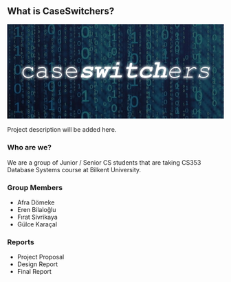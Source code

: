 ## What is CaseSwitchers?

<p align="center">
<img src="https://github.com/DjCedrics/CaseSwitchers/blob/master/logo_with_background.jpg?raw=true">
</p>

Project description will be added here.


### Who are we?

We are a group of Junior / Senior CS students that are taking CS353 Database Systems course at Bilkent University.


### Group Members
* Afra Dömeke
* Eren Bilaloğlu
* Fırat Sivrikaya
* Gülce Karaçal

### Reports
* Project Proposal
* Design Report
* Final Report 

